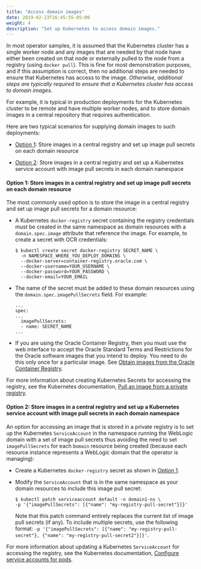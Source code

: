 ```yaml
---
title: "Access domain images"
date: 2019-02-23T16:45:55-05:00
weight: 4
description: "Set up Kubernetes to access domain images."
---
```


In most operator samples, it is assumed that the Kubernetes cluster has a single worker node
and any images that are needed by that node have either been created on that node or
externally pulled to the node from a registry (using `docker pull`).
This is fine for most demonstration purposes,
and if this assumption is correct, then no additional steps
are needed to ensure that Kubernetes has access to the image.
_Otherwise, additional steps are typically required to ensure that a Kubernetes cluster has access to domain images._

For example, it is typical in production deployments
for the Kubernetes cluster to be remote and have multiple worker nodes,
and to store domain images in a central repository that requires authentication.

Here are two typical scenarios for supplying domain images to such deployments:

- [Option 1](#option-1-store-images-in-a-central-registry-and-set-up-image-pull-secrets-on-each-domain-resource): Store images in a central registry and set up image pull secrets on each domain resource

- [Option 2](#option-2-store-images-in-a-central-registry-and-set-up-a-kubernetes-service-account-with-image-pull-secrets-in-each-domain-namespace): Store images in a central registry and set up a Kubernetes service account with image pull secrets in each domain namespace

#### Option 1: Store images in a central registry and set up image pull secrets on each domain resource

The most commonly used option is to store the image in a central registry
and set up image pull secrets for a domain resource:

- A Kubernetes `docker-registry` secret containing the registry credentials must be created
  in the same namespace as domain resources with a `domain.spec.image` attribute that reference the image.
  For example, to create a secret with OCR credentials:

  ```shell
  $ kubectl create secret docker-registry SECRET_NAME \
    -n NAMESPACE_WHERE_YOU_DEPLOY_DOMAINS \
    --docker-server=container-registry.oracle.com \
    --docker-username=YOUR_USERNAME \
    --docker-password=YOUR_PASSWORD \
    --docker-email=YOUR_EMAIL
  ```

- The name of the secret must be added to these domain resources using
  the `domain.spec.imagePullSecrets` field. For example:

  ```text
  ...
  spec:
  ...
    imagePullSecrets:
    - name: SECRET_NAME
  ...
  ```

- If you are using the Oracle Container Registry, then
  you must use the web interface to accept the Oracle Standard Terms and Restrictions
  for the Oracle software images that you intend to deploy.
  You need to do this only once for a particular image.
  See [Obtain images from the Oracle Container Registry](#obtain-images-from-the-oracle-container-registry).

For more information about creating Kubernetes Secrets for accessing
the registry, see the Kubernetes documentation,
[Pull an image from a private registry](https://kubernetes.io/docs/tasks/configure-pod-container/pull-image-private-registry/).

#### Option 2: Store images in a central registry and set up a Kubernetes service account with image pull secrets in each domain namespace

An option for accessing an image that is stored in a private registry
is to set up the Kubernetes `ServiceAccount` in the namespace running the
WebLogic domain with a set of image pull secrets thus avoiding the need to
set `imagePullSecrets` for each `Domain` resource being created (because each resource
instance represents a WebLogic domain that the operator is managing):

- Create a Kubernetes `docker-registry` secret as shown
  in [Option 1](#option-1-store-images-in-a-central-registry-and-set-up-image-pull-secrets-on-each-domain-resource).

- Modify the `ServiceAccount` that is in the same namespace
  as your domain resources to include this image pull secret:

  ```shell
  $ kubectl patch serviceaccount default -n domain1-ns \
  -p '{"imagePullSecrets": [{"name": "my-registry-pull-secret"}]}'
  ```

  Note that this patch command entirely replaces the current list of
  image pull secrets (if any). To include multiple secrets, use
  the following format:
  `-p '{"imagePullSecrets": [{"name": "my-registry-pull-secret"}, {"name": "my-registry-pull-secret2"}]}'`.

For more information about updating a Kubernetes `ServiceAccount`
for accessing the registry, see the Kubernetes documentation,
[Configure service accounts for pods](https://kubernetes.io/docs/tasks/configure-pod-container/configure-service-account/#add-image-pull-secrets-to-a-service-account).
